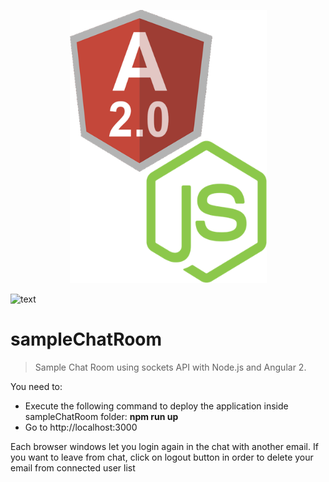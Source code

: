 <p align="center">
  <img src="https://github.com/adrigardi90/sampleChatRoom/blob/master/src/assets/A2_node.png" alt="Sample Angular Room Chat" width="315" height="437"/>
</p>

![text](./src/assets/A2_node.pnge.png?raw=true)

# sampleChatRoom
> Sample Chat Room using sockets API with Node.js and Angular 2. 

You need to:
 
  - Execute the following command to deploy the application inside sampleChatRoom folder: **npm run up**
  - Go to http://localhost:3000

Each browser windows let you login again in the chat with another email.
If you want to leave from chat, click on logout button in order to delete your email from connected user list
